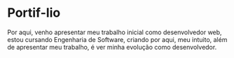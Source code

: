 # Portif-lio
Por aqui, venho apresentar meu trabalho inicial como desenvolvedor web, estou cursando Engenharia de Software, criando por aqui, meu intuito, além de apresentar meu trabalho, é ver minha evolução como desenvolvedor. 
